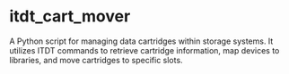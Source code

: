 # itdt_cart_mover
A Python script for managing data cartridges within storage systems. It utilizes ITDT commands to retrieve cartridge information, map devices to libraries, and move cartridges to specific slots.
